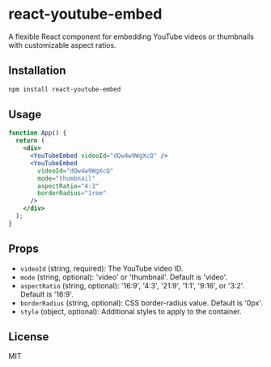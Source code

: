 # react-youtube-embed

A flexible React component for embedding YouTube videos or thumbnails with customizable aspect ratios.

## Installation

```bash
npm install react-youtube-embed
```

## Usage

```jsx
function App() {
  return (
    <div>
      <YouTubeEmbed videoId="dQw4w9WgXcQ" />
      <YouTubeEmbed
        videoId="dQw4w9WgXcQ"
        mode="thumbnail"
        aspectRatio="4:3"
        borderRadius="1rem"
      />
    </div>
  );
}
```

## Props

- `videoId` (string, required): The YouTube video ID.
- `mode` (string, optional): 'video' or 'thumbnail'. Default is 'video'.
- `aspectRatio` (string, optional): '16:9', '4:3', '21:9', '1:1', '9:16', or '3:2'. Default is '16:9'.
- `borderRadius` (string, optional): CSS border-radius value. Default is '0px'.
- `style` (object, optional): Additional styles to apply to the container.

## License

MIT